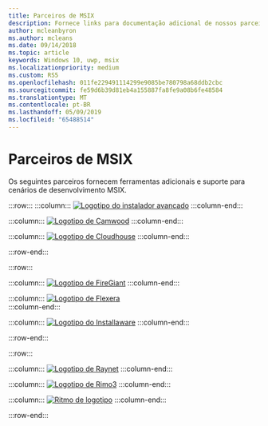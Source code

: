 ```yaml
---
title: Parceiros de MSIX
description: Fornece links para documentação adicional de nossos parceiros confiáveis sobre suporte e ferramentas de MSIX.
author: mcleanbyron
ms.author: mcleans
ms.date: 09/14/2018
ms.topic: article
keywords: Windows 10, uwp, msix
ms.localizationpriority: medium
ms.custom: RS5
ms.openlocfilehash: 011fe229491114299e9085be780798a68ddb2cbc
ms.sourcegitcommit: fe59d6b39d81eb4a155887fa8fe9a08b6fe48584
ms.translationtype: MT
ms.contentlocale: pt-BR
ms.lasthandoff: 05/09/2019
ms.locfileid: "65488514"
---
```

# <a name="msix-partners"></a>Parceiros de MSIX

Os seguintes parceiros fornecem ferramentas adicionais e suporte para cenários de desenvolvimento MSIX.

:::row:::
:::column:::
[![Logotipo do instalador avançado](images/AdvancedInstaller_Logo.png)](https://www.advancedinstaller.com/desktop-bridge)
:::column-end:::

:::column:::
[![Logotipo de Camwood](images/Camwood_Logo_2.png)](http://camwood.com/windows-10/)
:::column-end:::

:::column:::
[![Logotipo de Cloudhouse](images/CloudHouse_Logo.png)](https://cloudhouse.com/msixpr)
:::column-end:::

:::row-end:::

:::row:::

:::column:::
[![Logotipo de FireGiant](images/FireGiant_Logo.png)](https://www.firegiant.com/r/msix/)
:::column-end:::

:::column:::
[![Logotipo de Flexera](images/Flexera_Logo.png)](https://www.flexera.com/company/news/press-releases/Flexera-Launches-Support-for-Microsofts-MSIX.html)    
:::column-end:::

:::column:::
[![Logotipo do Installaware](images/installAware_logo.png)](https://www.installaware.com/msix.htm)
:::column-end:::

:::row-end:::

:::row:::

:::column:::
[![Logotipo de Raynet](images/RayPackStudio_Logo_offset.png)](https://raynet.de/en/msix/)
:::column-end:::

:::column:::
[![Logotipo de Rimo3](images/Rimo3_Logo.png)](https://rimo3.com/activ/)
:::column-end:::

:::column:::
[![Ritmo de logotipo](images/Pace_Logo.png)](https://pacesuite.com/convert-exe-to-msix/)
:::column-end:::

:::row-end:::


<!--
    :::column:::
     [![Apptimized logo](images/Apptimized_Logo.png)](https://www.apptimized.com/solutions/)  
    :::column-end:::
-->

<!--
    :::column:::
    [![Emco logo](images/EMCO_Software_Logo.png)](https://emcosoftware.com/msi-package-builder)
    :::column-end:::
-->
